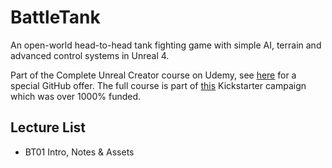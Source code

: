 # BattleTank
An open-world head-to-head tank fighting game with simple AI, terrain and advanced control systems in Unreal 4.

Part of the Complete Unreal Creator course on Udemy, see [here](https://www.udemy.com/unrealcourse?couponCode=GitHubDiscount) for a special GitHub offer. The full course is part of [this](https://www.kickstarter.com/projects/bentristem/learn-to-make-video-games-unreal-developer-course) Kickstarter campaign which was over 1000% funded.

## Lecture List
* BT01 Intro, Notes & Assets
